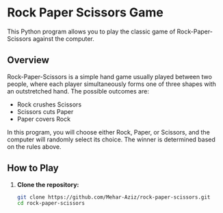# Rock Paper Scissors Game

This Python program allows you to play the classic game of Rock-Paper-Scissors against the computer.

## Overview

Rock-Paper-Scissors is a simple hand game usually played between two people, where each player simultaneously forms one of three shapes with an outstretched hand. The possible outcomes are:
- Rock crushes Scissors
- Scissors cuts Paper
- Paper covers Rock

In this program, you will choose either Rock, Paper, or Scissors, and the computer will randomly select its choice. The winner is determined based on the rules above.

## How to Play

1. **Clone the repository:**
   ```sh
   git clone https://github.com/Mehar-Aziz/rock-paper-scissors.git
   cd rock-paper-scissors
